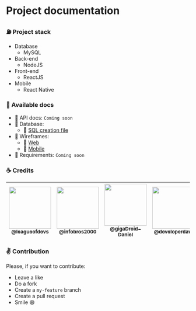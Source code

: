# Project documentation

### :fuelpump: Project stack

- Database
  - MySQL
- Back-end
  - NodeJS
- Front-end
  - ReactJS
- Mobile
  - React Native

### :file_folder: Available docs

- :orange_book: API docs: ``Coming soon``
- :closed_book: Database:
  - :open_book: [SQL creation file](https://github.com/league-of-devs/lendy-docs/blob/master/database/lendy.sql)
- :green_book: Wireframes:
  - :open_book: [Web](https://github.com/league-of-devs/lendy-docs/blob/master/wireframes/Prot%C3%B3tipos%20-%20Web.pdf)
  - :open_book: [Mobile](https://github.com/league-of-devs/lendy-docs/blob/master/wireframes/Prot%C3%B3tipos%20-%20App.pdf)
- :blue_book: Requirements: ``Coming soon``

### :coffee: Credits

| [<img src="https://avatars3.githubusercontent.com/u/60491076?s=400&v=4" width=115><br><sub>@leagueofdevs</sub>](https://github.com/league-of-devs) | [<img src="https://avatars3.githubusercontent.com/u/13054390?s=400&v=4" width=115><br><sub>@infobros2000</sub>](https://github.com/infobros2000) | [<img src="https://avatars3.githubusercontent.com/u/50562390?s=400&v=4" width=115><br><sub>@gigaDroid-Daniel</sub>](https://github.com/gigaDroid-Daniel) | [<img src="https://avatars3.githubusercontent.com/u/31714350?s=400&v=4" width=115><br><sub>@developerdavi</sub>](https://github.com/developerdavi) | [<img src="https://avatars3.githubusercontent.com/u/60794933?s=400&v=4" width=115><br><sub>@pabloreispro</sub>](https://github.com/pabloreispro) | [<img src="https://avatars3.githubusercontent.com/u/49541181?s=400&v=4" width=115><br><sub>@Rafonel</sub>](https://github.com/Rafonel)
| :---: | :---: | :---: | :---: | :---: | :---: |

### :v: Contribution

Please, if you want to contribute:
- Leave a like
- Do a fork
- Create a `my-feature` branch
- Create a pull request
- Smile :smile:
